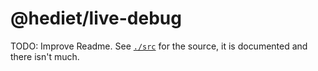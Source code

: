 # @hediet/live-debug

TODO: Improve Readme.
See [`./src`](./src) for the source, it is documented and there isn't much.
